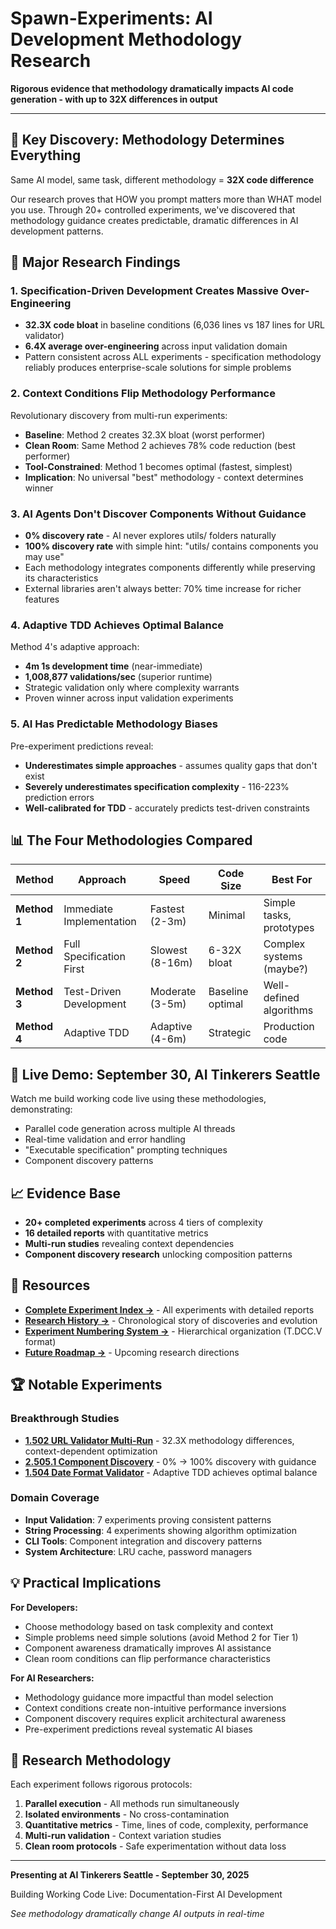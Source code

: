 # Spawn-Experiments: AI Development Methodology Research

**Rigorous evidence that methodology dramatically impacts AI code generation - with up to 32X differences in output**

---

## 🎯 Key Discovery: Methodology Determines Everything

Same AI model, same task, different methodology = **32X code difference**

Our research proves that HOW you prompt matters more than WHAT model you use. Through 20+ controlled experiments, we've discovered that methodology guidance creates predictable, dramatic differences in AI development patterns.

## 🔬 Major Research Findings

### 1. **Specification-Driven Development Creates Massive Over-Engineering**
- **32.3X code bloat** in baseline conditions (6,036 lines vs 187 lines for URL validator)
- **6.4X average over-engineering** across input validation domain
- Pattern consistent across ALL experiments - specification methodology reliably produces enterprise-scale solutions for simple problems

### 2. **Context Conditions Flip Methodology Performance**
Revolutionary discovery from multi-run experiments:
- **Baseline**: Method 2 creates 32.3X bloat (worst performer)
- **Clean Room**: Same Method 2 achieves 78% code reduction (best performer)
- **Tool-Constrained**: Method 1 becomes optimal (fastest, simplest)
- **Implication**: No universal "best" methodology - context determines winner

### 3. **AI Agents Don't Discover Components Without Guidance**
- **0% discovery rate** - AI never explores utils/ folders naturally
- **100% discovery rate** with simple hint: "utils/ contains components you may use"
- Each methodology integrates components differently while preserving its characteristics
- External libraries aren't always better: 70% time increase for richer features

### 4. **Adaptive TDD Achieves Optimal Balance**
Method 4's adaptive approach:
- **4m 1s development time** (near-immediate)
- **1,008,877 validations/sec** (superior runtime)
- Strategic validation only where complexity warrants
- Proven winner across input validation experiments

### 5. **AI Has Predictable Methodology Biases**
Pre-experiment predictions reveal:
- **Underestimates simple approaches** - assumes quality gaps that don't exist
- **Severely underestimates specification complexity** - 116-223% prediction errors
- **Well-calibrated for TDD** - accurately predicts test-driven constraints

## 📊 The Four Methodologies Compared

| Method | Approach | Speed | Code Size | Best For |
|--------|----------|-------|-----------|----------|
| **Method 1** | Immediate Implementation | Fastest (2-3m) | Minimal | Simple tasks, prototypes |
| **Method 2** | Full Specification First | Slowest (8-16m) | 6-32X bloat | Complex systems (maybe?) |
| **Method 3** | Test-Driven Development | Moderate (3-5m) | Baseline optimal | Well-defined algorithms |
| **Method 4** | Adaptive TDD | Adaptive (4-6m) | Strategic | Production code |

## 🚀 Live Demo: September 30, AI Tinkerers Seattle

Watch me build working code live using these methodologies, demonstrating:
- Parallel code generation across multiple AI threads
- Real-time validation and error handling
- "Executable specification" prompting techniques
- Component discovery patterns

## 📈 Evidence Base

- **20+ completed experiments** across 4 tiers of complexity
- **16 detailed reports** with quantitative metrics
- **Multi-run studies** revealing context dependencies
- **Component discovery research** unlocking composition patterns

## 🔗 Resources

- **[Complete Experiment Index →](docs/EXPERIMENT_INDEX.md)** - All experiments with detailed reports
- **[Research History →](docs/EXPERIMENT_HISTORY.md)** - Chronological story of discoveries and evolution
- **[Experiment Numbering System →](docs/EXPERIMENT_NUMBERING_SYSTEM.md)** - Hierarchical organization (T.DCC.V format)
- **[Future Roadmap →](docs/FUTURE_EXPERIMENTS_ROADMAP.md)** - Upcoming research directions

## 🏆 Notable Experiments

### Breakthrough Studies
- **[1.502 URL Validator Multi-Run](experiments/1.502-url-validator/EXPERIMENT_NOTE.md)** - 32.3X methodology differences, context-dependent optimization
- **[2.505.1 Component Discovery](experiments/2.505.1-guided-component-discovery/EXPERIMENT_REPORT.md)** - 0% → 100% discovery with guidance
- **[1.504 Date Format Validator](experiments/1.504-date-format-validator/EXPERIMENT_REPORT.md)** - Adaptive TDD achieves optimal balance

### Domain Coverage
- **Input Validation**: 7 experiments proving consistent patterns
- **String Processing**: 4 experiments showing algorithm optimization
- **CLI Tools**: Component integration and discovery patterns
- **System Architecture**: LRU cache, password managers

## 💡 Practical Implications

**For Developers:**
- Choose methodology based on task complexity and context
- Simple problems need simple solutions (avoid Method 2 for Tier 1)
- Component awareness dramatically improves AI assistance
- Clean room conditions can flip performance characteristics

**For AI Researchers:**
- Methodology guidance more impactful than model selection
- Context conditions create non-intuitive performance inversions
- Component discovery requires explicit architectural awareness
- Pre-experiment predictions reveal systematic AI biases

## 🔬 Research Methodology

Each experiment follows rigorous protocols:
1. **Parallel execution** - All methods run simultaneously
2. **Isolated environments** - No cross-contamination
3. **Quantitative metrics** - Time, lines of code, complexity, performance
4. **Multi-run validation** - Context variation studies
5. **Clean room protocols** - Safe experimentation without data loss

---

**Presenting at AI Tinkerers Seattle - September 30, 2025**

Building Working Code Live: Documentation-First AI Development

*See methodology dramatically change AI outputs in real-time*
